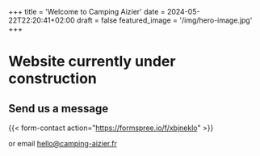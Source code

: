 +++
title = 'Welcome to Camping Aizier'
date = 2024-05-22T22:20:41+02:00
draft = false
featured_image = '/img/hero-image.jpg'
+++

# Website currently under construction

## Send us a message
{{< form-contact action="https://formspree.io/f/xbjneklo" >}}

or email hello@camping-aizier.fr